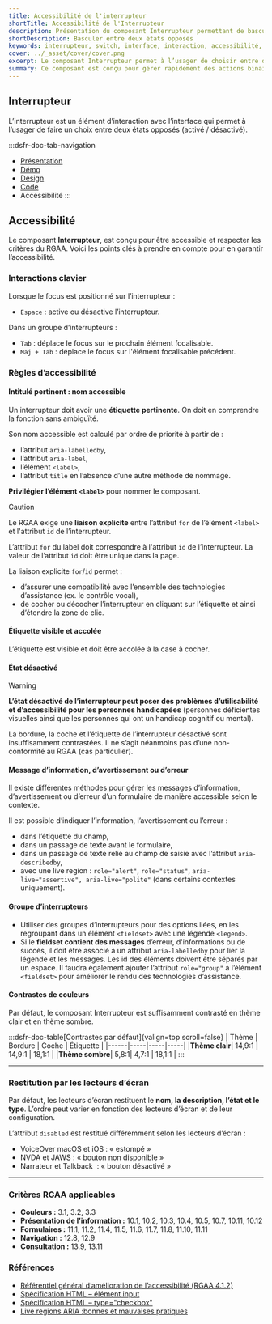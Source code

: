 ```yaml
---
title: Accessibilité de l'interrupteur
shortTitle: Accessibilité de l'Interrupteur
description: Présentation du composant Interrupteur permettant de basculer entre deux états opposés sans validation supplémentaire.
shortDescription: Basculer entre deux états opposés
keywords: interrupteur, switch, interface, interaction, accessibilité, design système, DSFR, état activé, état désactivé
cover: ../_asset/cover/cover.png
excerpt: Le composant Interrupteur permet à l’usager de choisir entre deux états opposés, comme activer ou désactiver une fonctionnalité, avec effet immédiat.
summary: Ce composant est conçu pour gérer rapidement des actions binaires dans une interface, notamment pour paramétrer des fonctionnalités comme les notifications. Il permet un usage fluide grâce à un affichage clair, des libellés explicites et une structure accessible. Il peut être utilisé seul ou en groupe et s’adapte visuellement aux contraintes d’affichage sans nécessiter de validation supplémentaire.
---
```


## Interrupteur

L’interrupteur est un élément d’interaction avec l’interface qui permet à l’usager de faire un choix entre deux états opposés (activé / désactivé).

:::dsfr-doc-tab-navigation
- [Présentation](../index.md)
- [Démo](../demo/index.md)
- [Design](../design/index.md)
- [Code](../code/index.md)
- Accessibilité
:::

## Accessibilité

Le composant **Interrupteur**, est conçu pour être accessible et respecter les critères du RGAA. Voici les points clés à prendre en compte pour en garantir l’accessibilité.

### Interactions clavier

Lorsque le focus est positionné sur l’interrupteur&nbsp;:

- `Espace`&nbsp;: active ou désactive l’interrupteur.

Dans un groupe d’interrupteurs&nbsp;:
- `Tab`&nbsp;: déplace le focus sur le prochain élément focalisable.
- `Maj + Tab`&nbsp;: déplace le focus sur l'élément focalisable précédent.

### Règles d’accessibilité

#### Intitulé pertinent : nom accessible

Un interrupteur doit avoir une **étiquette pertinente**. On doit en comprendre la fonction sans ambiguïté.

Son nom accessible est calculé par ordre de priorité à partir de&nbsp;: 
- l’attribut `aria-labelledby`,
- l’attribut `aria-label`,
- l’élément `<label>`,
- l’attribut `title` en l’absence d’une autre méthode de nommage.

**Privilégier l’élément `<label>`** pour nommer le composant.

>[!CAUTION]
>Le RGAA exige une **liaison explicite** entre l’attribut `for` de l’élément `<label>` et l'attribut `id` de l’interrupteur.  
>
>L’attribut `for` du label doit correspondre à l'attribut `id` de l’interrupteur. La valeur de l’attribut `id` doit être unique dans la page.

La liaison explicite `for`/`id` permet&nbsp;:
- d’assurer une compatibilité avec l’ensemble des technologies d’assistance (ex. le contrôle vocal),
- de cocher ou décocher l’interrupteur en cliquant sur l’étiquette et ainsi d’étendre la zone de clic.

#### Étiquette visible et accolée

L’étiquette est visible et doit être accolée à la case à cocher.

#### État désactivé

> [!WARNING]
> **L’état désactivé de l’interrupteur peut poser des problèmes d’utilisabilité et d’accessibilité pour les personnes handicapées** (personnes déficientes visuelles ainsi que les personnes qui ont un handicap cognitif ou mental).

La bordure, la coche et l’étiquette de l’interrupteur désactivé sont insuffisamment contrastées. Il ne s’agit néanmoins pas d’une non-conformité au RGAA (cas particulier). 

#### Message d’information, d’avertissement ou d’erreur

Il existe différentes méthodes pour gérer les messages d’information, d’avertissement ou d’erreur d’un formulaire de manière accessible selon le contexte.

Il est possible d’indiquer l’information, l’avertissement ou l’erreur&nbsp;:
- dans l’étiquette du champ,
- dans un passage de texte avant le formulaire,
- dans un passage de texte relié au champ de saisie avec l’attribut `aria-describedby`,
- avec une <span lang="en">live region</span>&nbsp;: `role="alert"`, `role="status"`, `aria-live="assertive", aria-live="polite"` (dans certains contextes uniquement).

#### Groupe d’interrupteurs

- Utiliser des groupes d’interrupteurs pour des options liées, en les regroupant dans un élément `<fieldset>` avec une légende `<legend>`.
- Si le **fieldset contient des messages** d’erreur, d'informations ou de succès, il doit être associé à un attribut `aria-labelledby` pour lier la légende et les messages. Les id des éléments doivent être séparés par un espace. Il faudra également ajouter l’attribut `role="group"` à l’élément `<fieldset>` pour améliorer le rendu des technologies d’assistance.

#### Contrastes de couleurs

Par défaut, le composant Interrupteur est suffisamment contrasté en thème clair et en thème sombre.

:::dsfr-doc-table[Contrastes par défaut]{valign=top scroll=false}
| Thème |  Bordure | Coche | Étiquette |
|------|-----|-----|-----|
|**Thème clair**| 14,9:1 | 14,9:1 | 18,1:1 |
|**Thème sombre**| 5,8:1| 4,7:1 | 18,1:1 |
:::

---

### Restitution par les lecteurs d’écran

Par défaut, les lecteurs d’écran restituent le **nom, la description, l’état et le type**. L’ordre peut varier en fonction des lecteurs d’écran et de leur configuration.

L’attribut `disabled` est restitué différemment selon les lecteurs d’écran&nbsp;:
- VoiceOver macOS et iOS&nbsp;: «&nbsp;estompé&nbsp;»
- NVDA et JAWS&nbsp;: «&nbsp;bouton non disponible&nbsp;»
- Narrateur et Talkback &nbsp;: «&nbsp;bouton désactivé&nbsp;» 

---

### Critères RGAA applicables

- **Couleurs&nbsp;:** 3.1, 3.2, 3.3
- **Présentation de l’information&nbsp;:** 10.1, 10.2, 10.3, 10.4, 10.5, 10.7, 10.11, 10.12
- **Formulaires&nbsp;:** 11.1, 11.2, 11.4, 11.5, 11.6, 11.7, 11.8, 11.10, 11.11
- **Navigation&nbsp;:** 12.8, 12.9
- **Consultation&nbsp;:** 13.9, 13.11

### Références

- [Référentiel général d’amélioration de l’accessibilité (RGAA 4.1.2)](https://accessibilite.numerique.gouv.fr/methode/criteres-et-tests/)
- [Spécification HTML – élément input](https://html.spec.whatwg.org/#the-input-element)
- [Spécification HTML – type="checkbox"](https://html.spec.whatwg.org/#radio-button-state-(type=checkbox))
- [Live regions ARIA&nbsp;:bonnes et mauvaises pratiques](https://access42.net/quand-utiliser-live-regions-aria/)